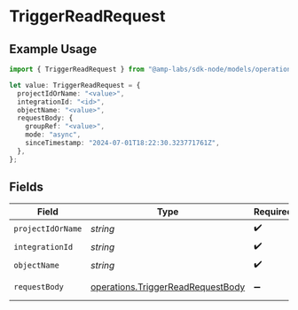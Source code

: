# TriggerReadRequest

## Example Usage

```typescript
import { TriggerReadRequest } from "@amp-labs/sdk-node/models/operations";

let value: TriggerReadRequest = {
  projectIdOrName: "<value>",
  integrationId: "<id>",
  objectName: "<value>",
  requestBody: {
    groupRef: "<value>",
    mode: "async",
    sinceTimestamp: "2024-07-01T18:22:30.323771761Z",
  },
};
```

## Fields

| Field                                                                                  | Type                                                                                   | Required                                                                               | Description                                                                            |
| -------------------------------------------------------------------------------------- | -------------------------------------------------------------------------------------- | -------------------------------------------------------------------------------------- | -------------------------------------------------------------------------------------- |
| `projectIdOrName`                                                                      | *string*                                                                               | :heavy_check_mark:                                                                     | N/A                                                                                    |
| `integrationId`                                                                        | *string*                                                                               | :heavy_check_mark:                                                                     | N/A                                                                                    |
| `objectName`                                                                           | *string*                                                                               | :heavy_check_mark:                                                                     | N/A                                                                                    |
| `requestBody`                                                                          | [operations.TriggerReadRequestBody](../../models/operations/triggerreadrequestbody.md) | :heavy_minus_sign:                                                                     | Read Request                                                                           |